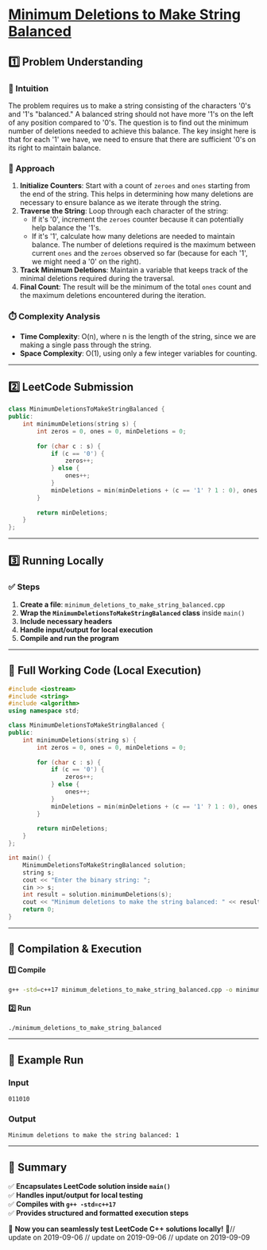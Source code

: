 # **[Minimum Deletions to Make String Balanced](https://leetcode.com/problems/minimum-deletions-to-make-string-balanced/description/)**  

## **1️⃣ Problem Understanding**  
### **📌 Intuition**  
The problem requires us to make a string consisting of the characters '0's and '1's "balanced." A balanced string should not have more '1's on the left of any position compared to '0's. The question is to find out the minimum number of deletions needed to achieve this balance. The key insight here is that for each '1' we have, we need to ensure that there are sufficient '0's on its right to maintain balance.

### **🚀 Approach**  
1. **Initialize Counters**: Start with a count of `zeroes` and `ones` starting from the end of the string. This helps in determining how many deletions are necessary to ensure balance as we iterate through the string.  
2. **Traverse the String**: Loop through each character of the string:
   - If it's '0', increment the `zeroes` counter because it can potentially help balance the '1's.
   - If it's '1', calculate how many deletions are needed to maintain balance. The number of deletions required is the maximum between current `ones` and the `zeroes` observed so far (because for each '1', we might need a '0' on the right).
3. **Track Minimum Deletions**: Maintain a variable that keeps track of the minimal deletions required during the traversal.
4. **Final Count**: The result will be the minimum of the total `ones` count and the maximum deletions encountered during the iteration.

### **⏱️ Complexity Analysis**  
- **Time Complexity**: O(n), where n is the length of the string, since we are making a single pass through the string.  
- **Space Complexity**: O(1), using only a few integer variables for counting.

---  

## **2️⃣ LeetCode Submission**  
```cpp
class MinimumDeletionsToMakeStringBalanced {
public:
    int minimumDeletions(string s) {
        int zeros = 0, ones = 0, minDeletions = 0;
        
        for (char c : s) {
            if (c == '0') {
                zeros++;
            } else {
                ones++;
            }
            minDeletions = min(minDeletions + (c == '1' ? 1 : 0), ones - zeros);
        }
        
        return minDeletions;
    }
};  
```  

---  

## **3️⃣ Running Locally**  
### **✅ Steps**  
1. **Create a file**: `minimum_deletions_to_make_string_balanced.cpp`  
2. **Wrap the `MinimumDeletionsToMakeStringBalanced` class** inside `main()`  
3. **Include necessary headers**  
4. **Handle input/output for local execution**  
5. **Compile and run the program**  

---  

## **📝 Full Working Code (Local Execution)**  
```cpp
#include <iostream>
#include <string>
#include <algorithm>
using namespace std;

class MinimumDeletionsToMakeStringBalanced {
public:
    int minimumDeletions(string s) {
        int zeros = 0, ones = 0, minDeletions = 0;
        
        for (char c : s) {
            if (c == '0') {
                zeros++;
            } else {
                ones++;
            }
            minDeletions = min(minDeletions + (c == '1' ? 1 : 0), ones - zeros);
        }
        
        return minDeletions;
    }
};

int main() {
    MinimumDeletionsToMakeStringBalanced solution;
    string s;
    cout << "Enter the binary string: ";
    cin >> s;
    int result = solution.minimumDeletions(s);
    cout << "Minimum deletions to make the string balanced: " << result << endl;
    return 0;
}
```  

---  

## **🔧 Compilation & Execution**  
#### **1️⃣ Compile**  
```bash
g++ -std=c++17 minimum_deletions_to_make_string_balanced.cpp -o minimum_deletions_to_make_string_balanced
```  

#### **2️⃣ Run**  
```bash
./minimum_deletions_to_make_string_balanced
```  

---  

## **🎯 Example Run**  
### **Input**  
```
011010
```  
### **Output**  
```
Minimum deletions to make the string balanced: 1
```  

---  

## **📌 Summary**  
✅ **Encapsulates LeetCode solution inside `main()`**  
✅ **Handles input/output for local testing**  
✅ **Compiles with `g++ -std=c++17`**  
✅ **Provides structured and formatted execution steps**  

🚀 **Now you can seamlessly test LeetCode C++ solutions locally!** 🚀// update on 2019-09-06
// update on 2019-09-06
// update on 2019-09-09

